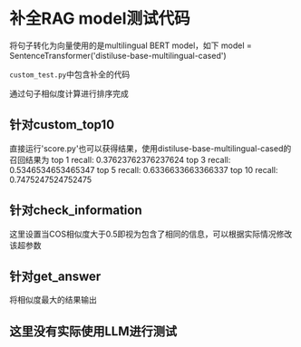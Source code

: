 # 补全RAG model测试代码

将句子转化为向量使用的是multilingual BERT model，如下
model = SentenceTransformer('distiluse-base-multilingual-cased')

`custom_test.py`中包含补全的代码

通过句子相似度计算进行排序完成

## 针对custom_top10
直接运行'score.py'也可以获得结果，使用distiluse-base-multilingual-cased的召回结果为
top 1 recall: 0.37623762376237624
top 3 recall: 0.5346534653465347
top 5 recall: 0.6336633663366337
top 10 recall: 0.7475247524752475

## 针对check_information

这里设置当COS相似度大于0.5即视为包含了相同的信息，可以根据实际情况修改该超参数

## 针对get_answer

将相似度最大的结果输出

## 这里没有实际使用LLM进行测试

